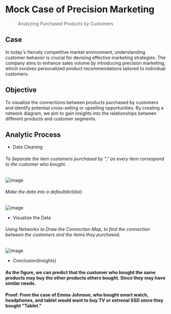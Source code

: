 # Mock Case of Precision Marketing
> Analyzing Purchased Products by Customers

## Case
In today's fiercely competitive market environment, understanding customer behavior is crucial for devising effective marketing strategies. The company aims to enhance sales volume by introducing precision marketing, which involves personalized product recommendations tailored to individual customers.

## Objective
To visualize the connections between products purchased by customers and identify potential cross-selling or upselling opportunities. 
By creating a network diagram, we aim to gain insights into the relationships between different products and customer segments.

## Analytic Process
- Data Cleaning
###### To Separate the item customers purchased by "," as every item correspond to the customer who bought.
![image](https://github.com/41071119H-Irene/connection-graph/assets/112916890/3a530f03-bf94-4640-aa4c-0ed26f924a43)
###### Make the data into a defaultdict(list)
![image](https://github.com/41071119H-Irene/connection-graph/assets/112916890/60456b53-a32d-42c9-80a0-9e187d648008)

- Visualize the Data
###### Using Networkx to Draw the Connection Map, to find the connection between the customers and the items they purchased.
  ![image](https://github.com/41071119H-Irene/connection-graph/assets/112916890/729ca1ee-67e4-413a-91e2-257bfba969b9)

- Conclusion(Insights)
#### As the figure, we can predict that the customer who bought the same products may buy the other products others bought. Since they may have similar needs.
#### Proof: From the case of Emma Johnson, who bought smart watch, headphones, and tablet would want to buy TV or extrenal SSD since they bought "Tablet."
